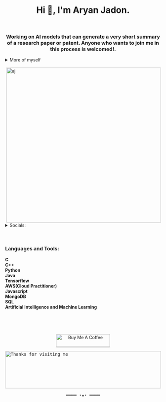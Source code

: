 <h1 align="center">Hi 👋, I'm Aryan Jadon.</h1>
<br>

<h3 align="center">Working on AI models that can generate a very short summary of a research paper or patent. Anyone who wants to join me in this process is welcomed!.</h3>

<details>
  <summary>More of myself</summary>
  <p>I'm in final year at SRM Uniersity, ktr, India. <br> I have done web developement in first year, but later got introduced to AI,ML,Python. Through these 2 years, I've seen AI from being just a potential to being a norm in everone's daily life. I consider myself fortunate to be in this era of AI, and be one of the contributors to this field and it's applications for good.</p>
</details>

<br>
<a href="#" ><img align="right" height="auto" src="https://33.media.tumblr.com/9071dbfc51256c4955f0d2c95ba4c0a9/tumblr_nkc0rdZE0p1rpco88o1_500.gif" alt="aj" height="100%" width="500px" /></a>

<br>

<p align="left">
  <details>
    <summary>Socials:</summary>
<a href="https://twitter.com/@AryanSi18261284" target="blank"><img align="center" src="https://raw.githubusercontent.com/rahuldkjain/github-profile-readme-generator/master/src/images/icons/Social/twitter.svg" alt="@AryanSi18261284" height="30" width="40" /></a>
<a href="https://www.linkedin.com/in/aryan-j-4971ab1b7/" target="blank"><img align="center" src="https://raw.githubusercontent.com/rahuldkjain/github-profile-readme-generator/master/src/images/icons/Social/linked-in-alt.svg" alt="aryan-j-4971ab1b7" height="30" width="40" /></a>
<a href="https://www.instagram.com/aryan_s_jadon/" target="blank"><img align="center" src="https://raw.githubusercontent.com/rahuldkjain/github-profile-readme-generator/master/src/images/icons/Social/instagram.svg" alt="aryan_s_jadon" height="30" width="40" /></a>
</p></details>
<br>

<br>

<h3 align="left">Languages and Tools:</h3>
<p align="left"> 
<b>C <br>C++ <br>Python  <br>Java  <br>Tensorflow  <br>AWS(Cloud Practitioner) <br>Javascript <br>MongoDB  <br>SQL  <br>Artificial Intelligence and Machine Learning</b></p>
 <br> <br>
  
<p align="center">
  <br>
  <a href="https://www.buymeacoffee.com/aryanjadon" target="_blank"><img src="https://www.buymeacoffee.com/assets/img/custom_images/orange_img.png" alt="Buy Me A Coffee" style="height: 41px !important;width: 174px !important;box-shadow: 0px 3px 2px 0px rgba(190, 190, 190, 0.5) !important;-webkit-box-shadow: 0px 3px 2px 0px rgba(190, 190, 190, 0.5) !important;" ></a>
</p>

<samp>
 <img height="120" alt="Thanks for visiting me" width="100%" src="https://raw.githubusercontent.com/BrunnerLivio/brunnerlivio/master/images/marquee.svg" />
    <p align="center">
      ════ ⋆★⋆ ════</p>
        <br>
</samp>
